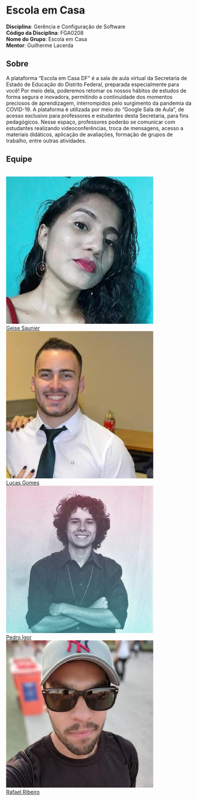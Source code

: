 # Escola em Casa

**Disciplina**: Gerência e Configuração de Software<br>
**Código da Disciplina**: FGA0208<br>
**Nome do Grupo**: Escola em Casa<br>
**Mentor**: Guilherme Lacerda<br>

## Sobre 
A plataforma “Escola em Casa DF” é a sala de aula virtual da Secretaria de Estado de Educação do Distrito Federal, preparada especialmente para você! Por meio dela, poderemos retomar os nossos hábitos de estudos de forma segura e inovadora, permitindo a continuidade dos momentos preciosos de aprendizagem, interrompidos pelo surgimento da pandemia da COVID-19.
A plataforma é utilizada por meio do “Google Sala de Aula”, de acesso exclusivo para professores e estudantes desta Secretaria, para fins pedagógicos.
Nesse espaço, professores poderão se comunicar com estudantes realizando videoconferências, troca de mensagens, acesso a materiais didáticos, aplicação de avaliações, formação de grupos de trabalho, entre outras atividades. 

## Equipe

<br>
<div class="container">
  <div class="row">
      <div class="col-sm container-img">
      <img src="./img/team/geise.jpeg" alt="..." class="img-thumbnail image">
          <div class="middle">
            <div class="text">
            <a href="https://github.com/GeiseSaunier">Geise Saunier</a>
            </div>
          </div>
    </div>
    <div class="col-sm container-img">
      <img src="./img/team/lucas.jpeg" alt="..." class="img-thumbnail image">
          <div class="middle">
            <div class="text">
            <a href="https://github.com/LGomees">Lucas Gomes</a>
            </div>
          </div>
    </div>
    <div class="col-sm container-img">
      <img src="./img/team/pedro.jpeg" alt="..." class="img-thumbnail image">
          <div class="middle">
            <div class="text">
            <a href="https://github.com/pedroeagle">Pedro Igor</a>
            </div>
          </div>
    </div>
   <div class="col-sm container-img">
      <img src="./img/team/rafael.jpeg" alt="..." class="img-thumbnail image">
          <div class="middle">
            <div class="text">
            <a href="https://github.com/rafaelflarrn">Rafael Ribeiro</a>
            </div>
          </div>
    </div>
  </div>
</div>
